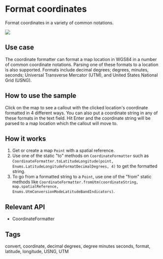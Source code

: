 # Format coordinates

Format coordinates in a variety of common notations.

![](screenshot.png)

## Use case

The coordinate formatter can format a map location in WGS84 in a number of common coordinate notations. Parsing one of these formats to a location is also supported. Formats include decimal degrees; degrees, minutes, seconds; Universal Transverse Mercator (UTM), and United States National Grid (USNG).

## How to use the sample

Click on the map to see a callout with the clicked location's coordinate formatted in 4 different ways. You can also put a coordinate string in any of these formats in the text field. Hit Enter and the coordinate string will be parsed to a map location which the callout will move to.

## How it works

1.  Get or create a map `Point` with a spatial reference.
2.  Use one of the static "to" methods on `CoordinateFormatter` such as `CoordinateFormatter.toLatitudeLongitude(point, Enums.LatitudeLongitudeFormatDecimalDegrees, 4)` to get the formatted string.
3.  To go from a formatted string to a `Point`, use one of the "from" static methods like `CoordinateFormatter.fromUtm(coordinateString, map.spatialReference, Enums.UtmConversionModeLatitudeBandIndicators)`.

## Relevant API

* CoordinateFormatter

## Tags

convert, coordinate, decimal degrees, degree minutes seconds, format, latitude, longitude, USNG, UTM
